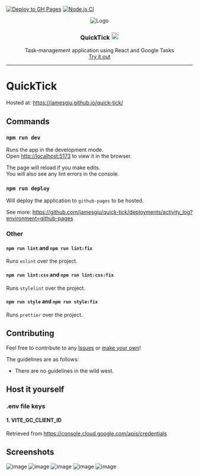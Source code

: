 [![Deploy to GH Pages](https://github.com/jamesgiu/quick-tick/actions/workflows/deploy.yml/badge.svg?branch=main)](https://github.com/jamesgiu/quick-tick/actions/workflows/deploy.yml)
[![Node.js CI](https://github.com/jamesgiu/quick-tick/actions/workflows/build.yml/badge.svg?branch=main)](https://github.com/jamesgiu/quick-tick/actions/workflows/node.js.yml)

<div align="center">
   <img src="https://user-images.githubusercontent.com/13777223/213909887-ccb17d6b-b203-4796-b1e7-f99e0ef8524e.png" alt="Logo">
</div>

<h3 align="center">QuickTick <img src="https://user-images.githubusercontent.com/13777223/213909639-0fed3778-9caf-49df-a3f1-22baa79efa49.png" alt="Logo" width=20>
</h3>
  <p align="center">
   Task-management application using React and Google Tasks
    <br />
    <a href="https://jamesgiu.github.io/quick-tick/">Try it out</a>
  </p>
</div>
<hr/>

# QuickTick

Hosted at: https://jamesgiu.github.io/quick-tick/

## Commands

### `npm run dev`

Runs the app in the development mode.\
Open [http://localhost:5173](http://localhost:5173/) to view it in the browser.

The page will reload if you make edits.\
You will also see any lint errors in the console.

### `npm run deploy`

Will deploy the application to `github-pages` to be hosted.

See more: https://github.com/jamesgiu/quick-tick/deployments/activity_log?environment=github-pages

### Other
#### `npm run lint` and `npm run lint:fix`

Runs `eslint` over the project.

#### `npm run lint:css` and `npm run lint:css:fix`

Runs `stylelint` over the project.

#### `npm run style` and `npm run style:fix`

Runs `prettier` over the project.

## Contributing

Feel free to contribute to any [Issues](https://github.com/jamesgiu/quick-tick/issues) or [make your own](https://github.com/jamesgiu/quick-tick/issues/new/choose)!

The guidelines are as follows:

- There are no guidelines in the wild west.

## Host it yourself
### .env file keys
#### 1. VITE_GC_CLIENT_ID
Retrieved from https://console.cloud.google.com/apis/credentials

## Screenshots
![image](https://user-images.githubusercontent.com/13777223/213909303-c43b6d0f-b5de-4f54-876d-b34cb91f14fd.png)
![image](https://user-images.githubusercontent.com/13777223/213909368-c4fc3d8a-5608-4b67-ab30-6ff79b833469.png)
![image](https://user-images.githubusercontent.com/13777223/213909486-2da0258f-a7d6-493b-b82d-ddbd27705b52.png)
![image](https://user-images.githubusercontent.com/13777223/213909490-a54300b9-011b-4a0f-9720-46ae5891606c.png)
![image](https://user-images.githubusercontent.com/13777223/213909524-361c063d-a0b4-4806-808f-2afcb7c76081.png)

